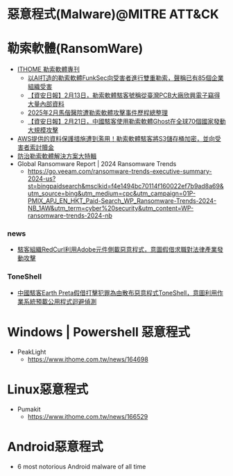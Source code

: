 # 惡意程式(Malware)@MITRE ATT&CK

# 勒索軟體(RansomWare)
- [ITHOME 勒索軟體專刊](https://www.ithome.com.tw/foucs/104987)
  - [以AI打造的勒索軟體FunkSec向受害者進行雙重勒索，聲稱已有85個企業組織受害]()
  - [【資安日報】2月13日，勒索軟體駭客號稱從臺灣PCB大廠欣興電子竊得大量內部資料](https://www.ithome.com.tw/news/167364)
  - [2025年2月馬偕醫院遭勒索軟體攻擊事件歷程總整理](https://www.ithome.com.tw/news/167327)
  - [【資安日報】2月21日，中國駭客使用勒索軟體Ghost在全球70個國家發動大規模攻擊](https://www.ithome.com.tw/news/167506)
- [AWS提供的資料保護措施遭到濫用！勒索軟體駭客將S3儲存桶加密，並向受害者索討贖金](https://www.ithome.com.tw/news/166999)
- [防治勒索軟體解決方案大特輯](https://www.ithome.com.tw/article/119819)
- Global Ransomware Report | 2024 Ransomware Trends
  - https://go.veeam.com/ransomware-trends-executive-summary-2024-us?st=bingpaidsearch&msclkid=f4e1494bc70114f160022ef7b9ad8a69&utm_source=bing&utm_medium=cpc&utm_campaign=01P-PMIX_APJ_EN_HKT_Paid-Search_WP_Ransomware-Trends-2024-NB_1AW&utm_term=cyber%20security&utm_content=WP-ransomware-trends-2024-nb 
### news
- [駭客組織RedCurl利用Adobe元件側載惡意程式，意圖假借求職對法律產業發動攻擊](https://www.ithome.com.tw/news/167512)
### ToneShell
- [中國駭客Earth Preta假借打擊犯罪為由散布惡意程式ToneShell，意圖利用作業系統預載公用程式迴避偵測](https://www.ithome.com.tw/news/167511)

# Windows | Powershell 惡意程式
- PeakLight
  - https://www.ithome.com.tw/news/164698 

# Linux惡意程式 
- Pumakit
  - https://www.ithome.com.tw/news/166529 

# Android惡意程式
- 6 most notorious Android malware of all time
